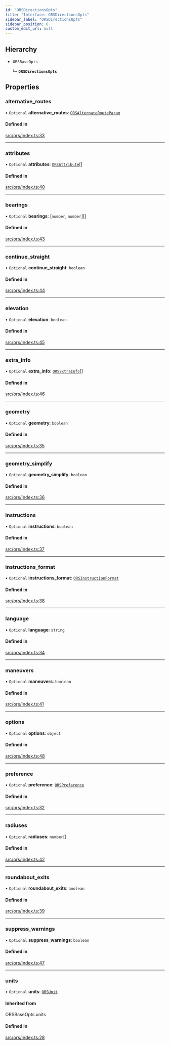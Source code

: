 ```yaml
---
id: "ORSDirectionsOpts"
title: "Interface: ORSDirectionsOpts"
sidebar_label: "ORSDirectionsOpts"
sidebar_position: 0
custom_edit_url: null
---
```


## Hierarchy

- `ORSBaseOpts`

  ↳ **`ORSDirectionsOpts`**

## Properties

### alternative\_routes

• `Optional` **alternative\_routes**: [`ORSAlternateRouteParam`](ORSAlternateRouteParam.md)

#### Defined in

[src/ors/index.ts:33](https://github.com/chrstnbwnkl/routing-js/blob/dffa888/src/ors/index.ts#L33)

___

### attributes

• `Optional` **attributes**: [`ORSAttribute`](../modules.md#orsattribute)[]

#### Defined in

[src/ors/index.ts:40](https://github.com/chrstnbwnkl/routing-js/blob/dffa888/src/ors/index.ts#L40)

___

### bearings

• `Optional` **bearings**: [`number`, `number`][]

#### Defined in

[src/ors/index.ts:43](https://github.com/chrstnbwnkl/routing-js/blob/dffa888/src/ors/index.ts#L43)

___

### continue\_straight

• `Optional` **continue\_straight**: `boolean`

#### Defined in

[src/ors/index.ts:44](https://github.com/chrstnbwnkl/routing-js/blob/dffa888/src/ors/index.ts#L44)

___

### elevation

• `Optional` **elevation**: `boolean`

#### Defined in

[src/ors/index.ts:45](https://github.com/chrstnbwnkl/routing-js/blob/dffa888/src/ors/index.ts#L45)

___

### extra\_info

• `Optional` **extra\_info**: [`ORSExtraInfo`](../modules.md#orsextrainfo)[]

#### Defined in

[src/ors/index.ts:46](https://github.com/chrstnbwnkl/routing-js/blob/dffa888/src/ors/index.ts#L46)

___

### geometry

• `Optional` **geometry**: `boolean`

#### Defined in

[src/ors/index.ts:35](https://github.com/chrstnbwnkl/routing-js/blob/dffa888/src/ors/index.ts#L35)

___

### geometry\_simplify

• `Optional` **geometry\_simplify**: `boolean`

#### Defined in

[src/ors/index.ts:36](https://github.com/chrstnbwnkl/routing-js/blob/dffa888/src/ors/index.ts#L36)

___

### instructions

• `Optional` **instructions**: `boolean`

#### Defined in

[src/ors/index.ts:37](https://github.com/chrstnbwnkl/routing-js/blob/dffa888/src/ors/index.ts#L37)

___

### instructions\_format

• `Optional` **instructions\_format**: [`ORSInstructionFormat`](../modules.md#orsinstructionformat)

#### Defined in

[src/ors/index.ts:38](https://github.com/chrstnbwnkl/routing-js/blob/dffa888/src/ors/index.ts#L38)

___

### language

• `Optional` **language**: `string`

#### Defined in

[src/ors/index.ts:34](https://github.com/chrstnbwnkl/routing-js/blob/dffa888/src/ors/index.ts#L34)

___

### maneuvers

• `Optional` **maneuvers**: `boolean`

#### Defined in

[src/ors/index.ts:41](https://github.com/chrstnbwnkl/routing-js/blob/dffa888/src/ors/index.ts#L41)

___

### options

• `Optional` **options**: `object`

#### Defined in

[src/ors/index.ts:48](https://github.com/chrstnbwnkl/routing-js/blob/dffa888/src/ors/index.ts#L48)

___

### preference

• `Optional` **preference**: [`ORSPreference`](../modules.md#orspreference)

#### Defined in

[src/ors/index.ts:32](https://github.com/chrstnbwnkl/routing-js/blob/dffa888/src/ors/index.ts#L32)

___

### radiuses

• `Optional` **radiuses**: `number`[]

#### Defined in

[src/ors/index.ts:42](https://github.com/chrstnbwnkl/routing-js/blob/dffa888/src/ors/index.ts#L42)

___

### roundabout\_exits

• `Optional` **roundabout\_exits**: `boolean`

#### Defined in

[src/ors/index.ts:39](https://github.com/chrstnbwnkl/routing-js/blob/dffa888/src/ors/index.ts#L39)

___

### suppress\_warnings

• `Optional` **suppress\_warnings**: `boolean`

#### Defined in

[src/ors/index.ts:47](https://github.com/chrstnbwnkl/routing-js/blob/dffa888/src/ors/index.ts#L47)

___

### units

• `Optional` **units**: [`ORSUnit`](../modules.md#orsunit)

#### Inherited from

ORSBaseOpts.units

#### Defined in

[src/ors/index.ts:28](https://github.com/chrstnbwnkl/routing-js/blob/dffa888/src/ors/index.ts#L28)
